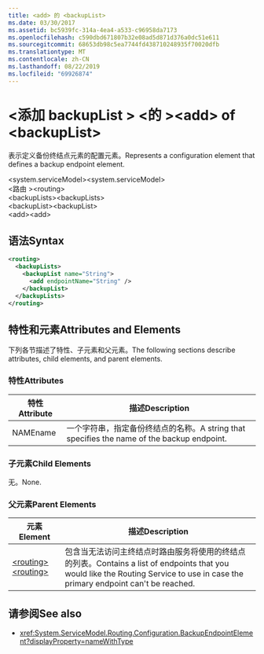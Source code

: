 ```yaml
---
title: <add> 的 <backupList>
ms.date: 03/30/2017
ms.assetid: bc5939fc-314a-4ea4-a533-c96958da7173
ms.openlocfilehash: c590dbd671807b32e08ad5d871d376a0dc51e611
ms.sourcegitcommit: 68653db98c5ea7744fd438710248935f70020dfb
ms.translationtype: MT
ms.contentlocale: zh-CN
ms.lasthandoff: 08/22/2019
ms.locfileid: "69926874"
---
```

# <a name="add-of-backuplist"></a><span data-ttu-id="40973-102">\<添加 backupList > \<的 ></span><span class="sxs-lookup"><span data-stu-id="40973-102">\<add> of \<backupList></span></span>
<span data-ttu-id="40973-103">表示定义备份终结点元素的配置元素。</span><span class="sxs-lookup"><span data-stu-id="40973-103">Represents a configuration element that defines a backup endpoint element.</span></span>  
  
 <span data-ttu-id="40973-104">\<system.serviceModel></span><span class="sxs-lookup"><span data-stu-id="40973-104">\<system.serviceModel></span></span>  
<span data-ttu-id="40973-105">\<路由 ></span><span class="sxs-lookup"><span data-stu-id="40973-105">\<routing></span></span>  
<span data-ttu-id="40973-106">\<backupLists></span><span class="sxs-lookup"><span data-stu-id="40973-106">\<backupLists></span></span>  
<span data-ttu-id="40973-107">\<backupList></span><span class="sxs-lookup"><span data-stu-id="40973-107">\<backupList></span></span>  
<span data-ttu-id="40973-108">\<add></span><span class="sxs-lookup"><span data-stu-id="40973-108">\<add></span></span>  
  
## <a name="syntax"></a><span data-ttu-id="40973-109">语法</span><span class="sxs-lookup"><span data-stu-id="40973-109">Syntax</span></span>  
  
```xml  
<routing>
  <backupLists>
    <backupList name="String">
      <add endpointName="String" />
    </backupList>
  </backupLists>
</routing>
```  
  
## <a name="attributes-and-elements"></a><span data-ttu-id="40973-110">特性和元素</span><span class="sxs-lookup"><span data-stu-id="40973-110">Attributes and Elements</span></span>  
 <span data-ttu-id="40973-111">下列各节描述了特性、子元素和父元素。</span><span class="sxs-lookup"><span data-stu-id="40973-111">The following sections describe attributes, child elements, and parent elements.</span></span>  
  
### <a name="attributes"></a><span data-ttu-id="40973-112">特性</span><span class="sxs-lookup"><span data-stu-id="40973-112">Attributes</span></span>  
  
|<span data-ttu-id="40973-113">特性</span><span class="sxs-lookup"><span data-stu-id="40973-113">Attribute</span></span>|<span data-ttu-id="40973-114">描述</span><span class="sxs-lookup"><span data-stu-id="40973-114">Description</span></span>|  
|---------------|-----------------|  
|<span data-ttu-id="40973-115">NAME</span><span class="sxs-lookup"><span data-stu-id="40973-115">name</span></span>|<span data-ttu-id="40973-116">一个字符串，指定备份终结点的名称。</span><span class="sxs-lookup"><span data-stu-id="40973-116">A string that specifies the name of the backup endpoint.</span></span>|  
  
### <a name="child-elements"></a><span data-ttu-id="40973-117">子元素</span><span class="sxs-lookup"><span data-stu-id="40973-117">Child Elements</span></span>  
 <span data-ttu-id="40973-118">无。</span><span class="sxs-lookup"><span data-stu-id="40973-118">None.</span></span>  
  
### <a name="parent-elements"></a><span data-ttu-id="40973-119">父元素</span><span class="sxs-lookup"><span data-stu-id="40973-119">Parent Elements</span></span>  
  
|<span data-ttu-id="40973-120">元素</span><span class="sxs-lookup"><span data-stu-id="40973-120">Element</span></span>|<span data-ttu-id="40973-121">描述</span><span class="sxs-lookup"><span data-stu-id="40973-121">Description</span></span>|  
|-------------|-----------------|  
|[<span data-ttu-id="40973-122">\<routing></span><span class="sxs-lookup"><span data-stu-id="40973-122">\<routing></span></span>](routing.md)|<span data-ttu-id="40973-123">包含当无法访问主终结点时路由服务将使用的终结点的列表。</span><span class="sxs-lookup"><span data-stu-id="40973-123">Contains a list of endpoints that you would like the Routing Service to use in case the primary endpoint can't be reached.</span></span>|  
  
## <a name="see-also"></a><span data-ttu-id="40973-124">请参阅</span><span class="sxs-lookup"><span data-stu-id="40973-124">See also</span></span>

- <xref:System.ServiceModel.Routing.Configuration.BackupEndpointElement?displayProperty=nameWithType>
